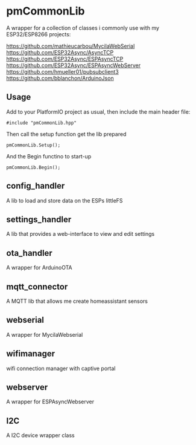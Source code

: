 # pmCommonLib

A wrapper for a collection of classes i commonly use with my ESP32/ESP8266 projects:

https://github.com/mathieucarbou/MycilaWebSerial
https://github.com/ESP32Async/AsyncTCP
https://github.com/ESP32Async/ESPAsyncTCP
https://github.com/ESP32Async/ESPAsyncWebServer
https://github.com/hmueller01/pubsubclient3
https://github.com/bblanchon/ArduinoJson

## Usage

Add to your PlatformIO project as usual, then include the main header file:

```
#include "pmCommonLib.hpp"
```

Then call the setup function get the lib prepared
```
pmCommonLib.Setup();
```

And the Begin functino to start-up
```
pmCommonLib.Begin();
```




## config_handler

A lib to load and store data on the ESPs littleFS

## settings_handler

A lib that provides a web-interface to view and edit settings

## ota_handler

A wrapper for ArduinoOTA

## mqtt_connector

A MQTT lib that allows me create homeassistant sensors

## webserial

A wrapper for MycilaWebserial

## wifimanager

wifi connection manager with captive portal

## webserver

A wrapper for ESPAsyncWebserver

## I2C

A I2C device wrapper class
